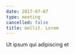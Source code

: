 ```yaml
---
date: 2017-07-07
type: meeting
cancelled: false
title: mollit. Lorem
---
```

Ut ipsum qui adipiscing et